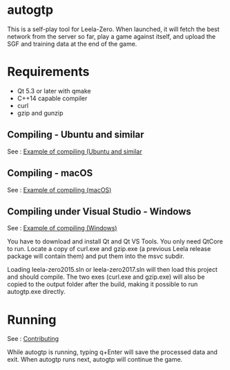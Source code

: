 # autogtp

This is a self-play tool for Leela-Zero. When launched, it will fetch the
best network from the server so far, play a game against itself, and upload
the SGF and training data at the end of the game.

# Requirements

* Qt 5.3 or later with qmake
* C++14 capable compiler
* curl
* gzip and gunzip

## Compiling - Ubuntu and similar

See : [Example of compiling (Ubuntu and similar](https://github.com/wonderingabout/leela-zero#example-of-compiling-and-running---ubuntu--similar)

## Compiling - macOS

See : [Example of compiling (macOS)](https://github.com/wonderingabout/leela-zero#example-of-compiling-and-running---macos)

## Compiling under Visual Studio - Windows

See : [Example of compiling (Windows)](https://github.com/wonderingabout/leela-zero#example-of-compiling-and-running---windows)

You have to download and install Qt and Qt VS Tools. You only need QtCore to
run. Locate a copy of curl.exe and gzip.exe (a previous Leela release package
will contain them) and put them into the msvc subdir.

Loading leela-zero2015.sln or leela-zero2017.sln will then load this project
and should compile. The two exes (curl.exe and gzip.exe) will also be copied to
the output folder after the build, making it possible to run autogtp.exe
directly.

# Running

See : [Contributing](https://github.com/wonderingabout/leela-zero/tree/minor-clearer-next#contributing)

While autogtp is running, typing q+Enter will save the processed data and exit. When autogtp runs next, autogtp will continue the game.
